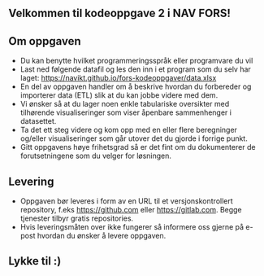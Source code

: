 ## Velkommen til kodeoppgave 2 i NAV FORS!

## Om oppgaven
* Du kan benytte hvilket programmeringsspråk eller programvare du vil
* Last ned følgende datafil og les den inn i et program som du selv har laget: https://navikt.github.io/fors-kodeoppgaver/data.xlsx
* En del av oppgaven handler om å beskrive hvordan du forbereder og importerer data (ETL) slik at du kan jobbe videre med dem.
* Vi ønsker så at du lager noen enkle tabulariske oversikter med tilhørende visualiseringer som viser åpenbare sammenhenger i datasettet.
* Ta det ett steg videre og kom opp med en eller flere beregninger og/eller visualiseringer som går utover det du gjorde i forrige punkt.
* Gitt oppgavens høye frihetsgrad så er det fint om du dokumenterer de forutsetningene som du velger for løsningen.

## Levering
* Oppgaven bør leveres i form av en URL til et versjonskontrollert repository, f.eks https://github.com eller https://gitlab.com. Begge tjenester tilbyr gratis repositories.
* Hvis leveringsmåten over ikke fungerer så informere oss gjerne på e-post hvordan du ønsker å levere oppgaven.

## Lykke til :)
